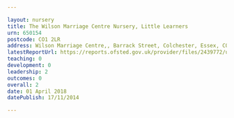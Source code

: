 ```yaml
---

layout: nursery
title: The Wilson Marriage Centre Nursery, Little Learners
urn: 650154
postcode: CO1 2LR
address: Wilson Marriage Centre,, Barrack Street, Colchester, Essex, CO1 2LR
latestReportUrl: https://reports.ofsted.gov.uk/provider/files/2439772/urn/650154.pdf
teaching: 0
development: 0
leadership: 2
outcomes: 0
overall: 2
date: 01 April 2018 
datePublish: 17/11/2014

---
```

